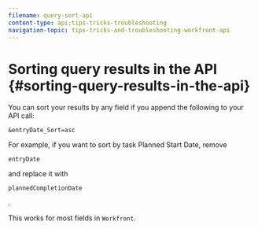 ```yaml
---
filename: query-sort-api
content-type: api;tips-tricks-troubleshooting
navigation-topic: tips-tricks-and-troubleshooting-workfront-api
---
```





# Sorting query results in the API {#sorting-query-results-in-the-api}

You can sort your results by any field if you append the following to your API call: 




```
&entryDate_Sort=asc
```




For example, if you want to sort by task Planned Start Date, remove&nbsp;

```
entryDate
```

and replace it with&nbsp;

```
plannedCompletionDate
```

. 


This works for most fields in `Workfront`.
